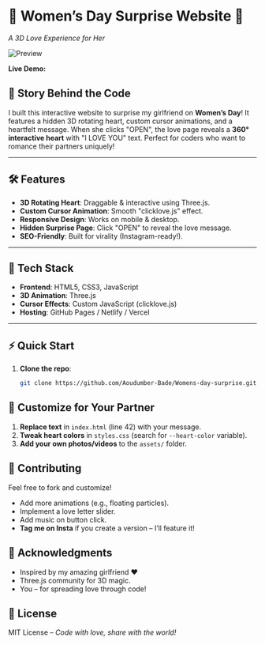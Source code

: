 # 💖 Women’s Day Surprise Website 🚀  
*A 3D Love Experience for Her*  

![Preview](./img/output.png) <!-- Add a GIF/video preview here -->

**Live Demo:** <!-- Add your hosted link here -->  

## 🌟 Story Behind the Code  
I built this interactive website to surprise my girlfriend on **Women’s Day**! It features a hidden 3D rotating heart, custom cursor animations, and a heartfelt message. When she clicks "OPEN", the love page reveals a **360° interactive heart** with "I LOVE YOU" text. Perfect for coders who want to romance their partners uniquely!  

---

## 🛠️ Features  
- **3D Rotating Heart**: Draggable & interactive using Three.js.  
- **Custom Cursor Animation**: Smooth "clicklove.js" effect.  
- **Responsive Design**: Works on mobile & desktop.  
- **Hidden Surprise Page**: Click "OPEN" to reveal the love message.  
- **SEO-Friendly**: Built for virality (Instagram-ready!).  

---

## 🚀 Tech Stack  
- **Frontend**: HTML5, CSS3, JavaScript  
- **3D Animation**: Three.js  
- **Cursor Effects**: Custom JavaScript (clicklove.js)  
- **Hosting**: GitHub Pages / Netlify / Vercel  

---

## ⚡ Quick Start  
1. **Clone the repo**:  
   ```bash  
   git clone https://github.com/Aoudumber-Bade/Womens-day-surprise.git 

## 🌈 Customize for Your Partner  
1. **Replace text** in `index.html` (line 42) with your message.  
2. **Tweak heart colors** in `styles.css` (search for `--heart-color` variable).  
3. **Add your own photos/videos** to the `assets/` folder.  

## 🤝 Contributing  
Feel free to fork and customize!  
- Add more animations (e.g., floating particles).  
- Implement a love letter slider.  
- Add music on button click.  
- **Tag me on Insta** if you create a version – I’ll feature it!  

## 💌 Acknowledgments  
- Inspired by my amazing girlfriend ❤️  
- Three.js community for 3D magic.  
- You – for spreading love through code!  

## 📄 License  
MIT License – *Code with love, share with the world!*  